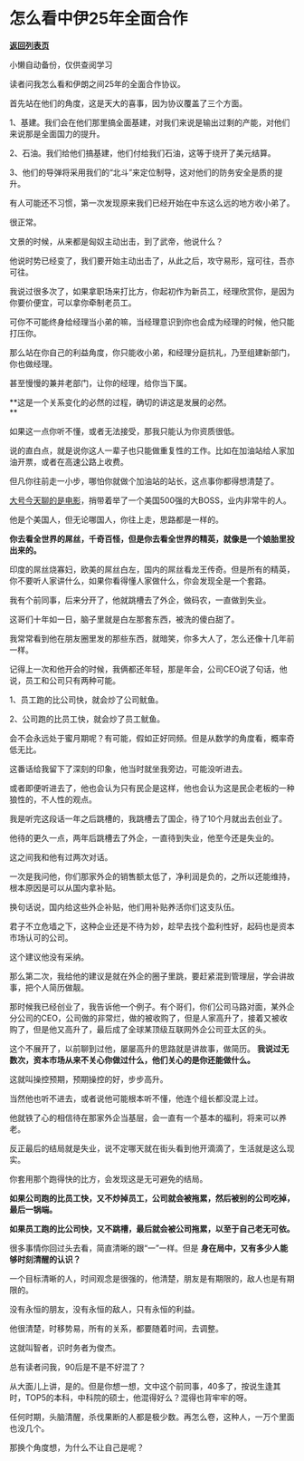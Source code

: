 # 怎么看中伊25年全面合作

[**返回列表页**](/gzh/记忆承载3)

小懒自动备份，仅供查阅学习

读者问我怎么看和伊朗之间25年的全面合作协议。  

  

首先站在他们的角度，这是天大的喜事，因为协议覆盖了三个方面。

  

1、基建。我们会在他们那里搞全面基建，对我们来说是输出过剩的产能，对他们来说那是全面国力的提升。

  

2、石油。我们给他们搞基建，他们付给我们石油，这等于绕开了美元结算。

  

3、他们的导弹将采用我们的“北斗”来定位制导，这对他们的防务安全是质的提升。

  

有人可能还不习惯，第一次发现原来我们已经开始在中东这么远的地方收小弟了。  

  

很正常。

  

文景的时候，从来都是匈奴主动出击，到了武帝，他说什么？  

  

他说时势已经变了，我们要开始主动出击了，从此之后，攻守易形，寇可往，吾亦可往。

  

我说过很多次了，如果拿职场来打比方，你起初作为新员工，经理欣赏你，是因为你要价便宜，可以拿你牵制老员工。  

  

可你不可能终身给经理当小弟的嘛，当经理意识到你也会成为经理的时候，他只能打压你。

  

那么站在你自己的利益角度，你只能收小弟，和经理分庭抗礼，乃至组建新部门，你也做经理。  

  

甚至慢慢的兼并老部门，让你的经理，给你当下属。

  

 **这是一个关系变化的必然的过程，确切的讲这是发展的必然。  
**

  

如果这一点你听不懂，或者无法接受，那我只能认为你资质很低。

  

说的直白点，就是说你这人一辈子也只能做重复性的工作。比如在加油站给人家加油开票，或者在高速公路上收费。  

  

但凡你往前走一小步，哪怕你就做个加油站的站长，这点事你都得想清楚了。  

  

[大号今天聊的是电影](https://mp.weixin.qq.com/s?__biz=MzU0MjYwNDU2Mw==&mid=2247497608&idx=1&sn=312f9ca4cbb0c8b1dde4969dec76e2a2&chksm=fb1a9bf4cc6d12e2c10f893fa4a4ceac30d07638c24dd66465e56a125b39079698ef8c7c7862&token=81177465&lang=zh_CN&scene=21#wechat_redirect)，捎带着举了一个美国500强的大BOSS，业内非常牛的人。  

  

他是个美国人，但无论哪国人，你往上走，思路都是一样的。

  

 **你去看全世界的屌丝，千奇百怪，但是你去看全世界的精英，就像是一个娘胎里投出来的。**

  

印度的屌丝烧寡妇，欧美的屌丝白左，国内的屌丝看龙王传奇。但是所有的精英，你不要听人家讲什么，如果你看得懂人家做什么，你会发现全是一个套路。

  

我有个前同事，后来分开了，他就跳槽去了外企，做码农，一直做到失业。  

  

这哥们十年如一日，脑子里就是白左那套东西，被洗的傻白甜了。  

  

我常常看到他在朋友圈里发的那些东西，就暗笑，你多大人了，怎么还像十几年前一样。  

  

记得上一次和他开会的时候，我俩都还年轻，那是年会，公司CEO说了句话，他说，员工和公司只有两种可能。  

  

1、员工跑的比公司快，就会炒了公司鱿鱼。  

2、公司跑的比员工快，就会炒了员工鱿鱼。

  

会不会永远处于蜜月期呢？有可能，假如正好同频。但是从数学的角度看，概率奇低无比。  

  

这番话给我留下了深刻的印象，他当时就坐我旁边，可能没听进去。  

  

或者即便听进去了，他也会认为只有民企是这样，他也会认为这是民企老板的一种狼性的，不人性的观点。  

  

我是听完这段话一年之后跳槽的，我跳槽去了国企，待了10个月就出去创业了。  

  

他待的更久一点，两年后跳槽去了外企，一直待到失业，他至今还是失业的。

  

这之间我和他有过两次对话。  

  

一次是我问他，你们那家外企的销售额太低了，净利润是负的，之所以还能维持，根本原因是可以从国内拿补贴。

  

换句话说，国内给这些外企补贴，他们用补贴养活你们这支队伍。

  

君子不立危墙之下，这种企业还是不待为妙，趁早去找个盈利性好，起码也是资本市场认可的公司。  

  

这个建议他没有采纳。  

  

那么第二次，我给他的建议是就在外企的圈子里跳，要赶紧混到管理层，学会讲故事，把个人简历做靓。  

  

那时候我已经创业了，我告诉他一个例子。有个哥们，你们公司马路对面，某外企分公司的CEO，公司做的非常烂，做的被收购了，但是人家高升了，接着又被收购了，但是他又高升了，最后成了全球某顶级互联网外企公司亚太区的头。  

  

这个不展开了，以前聊到过他，屡屡高升的思路就是讲故事，做简历。 **我说过无数次，资本市场从来不关心你做过什么，他们关心的是你还能做什么。**  

  

这就叫操控预期，预期操控的好，步步高升。

  

当然他也听不进去，或者说他可能根本听不懂，他连个组长都没混上过。  

  

他就铁了心的相信待在那家外企当基层，会一直有一个基本的福利，将来可以养老。  

  

反正最后的结局就是失业，说不定哪天就在街头看到他开滴滴了，生活就是这么现实。  

  

你套用那个跑得快的比方，会发现这是无可避免的结局。  

  

 **如果公司跑的比员工快，又不炒掉员工，公司就会被拖累，然后被别的公司吃掉，最后一锅端。**

  

 **如果员工跑的比公司快，又不跳槽，最后就会被公司拖累，以至于自己老无可依。**  

  

很多事情你回过头去看，简直清晰的跟“一”一样。但是 **身在局中，又有多少人能够时刻清醒的认识？**

  

一个目标清晰的人，时间观念是很强的，他清楚，朋友是有期限的，敌人也是有期限的。  

  

没有永恒的朋友，没有永恒的敌人，只有永恒的利益。

  

他很清楚，时移势易，所有的关系，都要随着时间，去调整。  

  

这就叫智者，识时务者为俊杰。  

  

总有读者问我，90后是不是不好混了？  

  

从大面儿上讲，是的。但是你想一想，文中这个前同事，40多了，按说生逢其时，TOP5的本科，中科院的硕士，他混得好么？混得也背牢牢的呀。

  

任何时期，头脑清醒，杀伐果断的人都是极少数。再怎么卷，这种人，一万个里面也没几个。

  

那换个角度想，为什么不让自己是呢？

